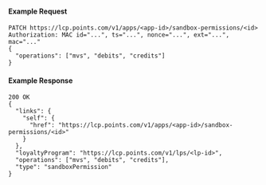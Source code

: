 #### Example Request

    PATCH https://lcp.points.com/v1/apps/<app-id>/sandbox-permissions/<id>
    Authorization: MAC id="...", ts="...", nonce="...", ext="...", mac="..."
    {
      "operations": ["mvs", "debits", "credits"]
    }


#### Example Response

	200 OK
	{
	  "links": {
	    "self": {
	      "href": "https://lcp.points.com/v1/apps/<app-id>/sandbox-permissions/<id>"
	    }
	  },
	  "loyaltyProgram": "https://lcp.points.com/v1/lps/<lp-id>",
	  "operations": ["mvs", "debits", "credits"],
	  "type": "sandboxPermission"
	}








